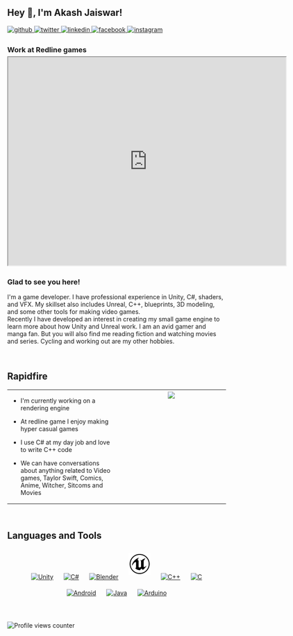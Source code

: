 ## Hey 👋, I'm Akash Jaiswar!  
  

<a href="https://github.com/akasharkxx" target="_blank">
<img src=https://img.shields.io/badge/github-%2324292e.svg?&style=for-the-badge&logo=github&logoColor=white alt=github style="margin-bottom: 5px;" />
</a>
<a href="https://twitter.com/Akashjaiswar1" target="_blank">
<img src=https://img.shields.io/badge/twitter-%2300acee.svg?&style=for-the-badge&logo=twitter&logoColor=white alt=twitter style="margin-bottom: 5px;" />
</a>
<a href="https://linkedin.com/in/r1phunt3r" target="_blank">
<img src=https://img.shields.io/badge/linkedin-%231E77B5.svg?&style=for-the-badge&logo=linkedin&logoColor=white alt=linkedin style="margin-bottom: 5px;" />
</a>
<a href="https://www.facebook.com/akashSwiftieTv" target="_blank">
<img src=https://img.shields.io/badge/facebook-%232E87FB.svg?&style=for-the-badge&logo=facebook&logoColor=white alt=facebook style="margin-bottom: 5px;" />
</a>
<a href="https://instagram.com/akash_swiftie_tv" target="_blank">
<img src=https://img.shields.io/badge/instagram-%23000000.svg?&style=for-the-badge&logo=instagram&logoColor=white alt=instagram style="margin-bottom: 5px;" />
</a>
<h3 Color=white alt=instagram style="margin-bottom: 5px;"> Work at Redline games</h3>
<iframe src="https://drive.google.com/file/d/1BVfkVwGZ0zmImB2HZUhHE6UNArdTsHuN/preview" width="640" height="480" allow="autoplay"></iframe>


### Glad to see you here!  
I'm a game developer. I have professional experience in Unity, C#, shaders, and VFX. My skillset also includes Unreal, C++, blueprints, 3D modeling, and some other tools for making video games. <br/>
Recently I have developed an interest in creating my small game engine to learn more about how Unity and Unreal work. 
I am an avid gamer and manga fan. But you will also find me reading fiction and watching movies and series. Cycling and working out are my other hobbies.   
  

<br/>  


## Rapidfire  
<table><tr><td valign="top" width="50%">

- I'm currently working on a rendering engine  

- At redline game I enjoy making hyper casual games
  
- I use C# at my day job and love to write C++ code
  
- We can have conversations about anything related to Video games, Taylor Swift, Comics, Anime, Witcher, Sitcoms and Movies

</td><td valign="top" width="50%">

<div align="center">
<img src="https://rishavanand.github.io/static/images/greetings.gif" align="center" style="width: 100%" />
</div>  


</td></tr></table>  

<br/>  


## Languages and Tools  
<div align="center">  
<a href="https://unity.com/" target="_blank"><img style="margin: 10px" src="https://profilinator.rishav.dev/skills-assets/unity.png" alt="Unity" height="50" /></a>  
<a href="https://docs.microsoft.com/en-us/dotnet/csharp/" target="_blank"><img style="margin: 10px" src="https://profilinator.rishav.dev/skills-assets/csharp-original.svg" alt="C#" height="50" /></a>  
<a href="https://www.blender.org/" target="_blank"><img style="margin: 10px" src="https://profilinator.rishav.dev/skills-assets/blender_community_badge_white.svg" alt="Blender" height="50" /></a>
<a href="https://www.unrealengine.com/" target="_blank"><img style="margin: 10px" src="https://github.com/akasharkxx/akasharkxx/blob/main/icons8-unreal-engine-50.png" alt="Unreal" height="50" /></a>
<a href="https://www.cplusplus.com/" target="_blank"><img style="margin: 10px" src="https://profilinator.rishav.dev/skills-assets/cplusplus-original.svg" alt="C++" height="50" /></a>  
<a href="https://www.cprogramming.com/" target="_blank"><img style="margin: 10px" src="https://profilinator.rishav.dev/skills-assets/c-original.svg" alt="C" height="50" /></a>  
<a href="https://www.android.com/intl/en_in/" target="_blank"><img style="margin: 10px" src="https://profilinator.rishav.dev/skills-assets/android-original-wordmark.svg" alt="Android" height="50" /></a>  
<a href="https://www.java.com/" target="_blank"><img style="margin: 10px" src="https://profilinator.rishav.dev/skills-assets/java-original-wordmark.svg" alt="Java" height="50" /></a>  
<a href="https://www.arduino.cc/" target="_blank"><img style="margin: 10px" src="https://profilinator.rishav.dev/skills-assets/arduino.png" alt="Arduino" height="50" /></a>
</div>  

<br/>  
</td></tr></table>  
<br/>  

![Profile views counter](https://komarev.com/ghpvc/?username=akasharkxx&&style=flat-square)  
  
